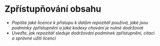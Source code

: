 
# Zpřístupňování obsahu

- *Popište jaké licence k přístupu k datům repozitář používá, jaké jsou podmínky zpřístupnění a jaké kodexy chování je nutné dodržovat*
- *Uveďte, jak repozitář sleduje dodržování podmínek zpřístupnění, citací a správné užití licencí*

